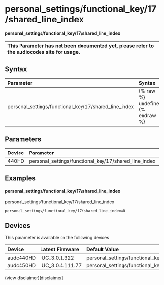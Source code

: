 ﻿---
description: personal_settings/functional_key/17/shared_line_index
search: false
---

# personal_settings/functional_key/17/shared_line_index

#### personal_settings/functional_key/17/shared_line_index


| This Parameter has not been documented yet, please refer to the audiocodes site for usage.  |
| :--- |

## Syntax
| Parameter | Syntax |
| :--- | :--- |
|personal_settings/functional_key/17/shared_line_index | {% raw %} undefined {% endraw %} |

## Parameters
|Device|Parameter|value|Description|
|:---|:---|:---|:---|
| 440HD | personal_settings/functional_key/17/shared_line_index |  |  |

## Examples
#### personal_settings/functional_key/17/shared_line_index

personal_settings/functional_key/17/shared_line_index

```
personal_settings/functional_key/17/shared_line_index=0
```

## Devices
This parameter is available on the following devices

| Device | Latest Firmware | Default Value |
|:---|:---|:---|
| audc440HD | ;UC_3.0.1.322 | personal_settings/functional_key/17/shared_line_index=0 
| audc450HD | ;UC_3.0.4.111.77 | personal_settings/functional_key/17/shared_line_index=0 

(view disclaimer)[disclaimer]
